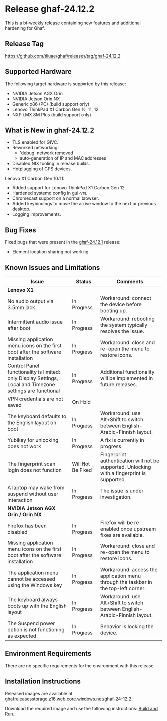 <!--
    Copyright 2022-2025 TII (SSRC) and the Ghaf contributors
    SPDX-License-Identifier: CC-BY-SA-4.0
-->

# Release ghaf-24.12.2

This is a bi-weekly release containing new features and additional hardening for Ghaf.


## Release Tag

<https://github.com/tiiuae/ghaf/releases/tag/ghaf-24.12.2>


## Supported Hardware

The following target hardware is supported by this release:

* NVIDIA Jetson AGX Orin
* NVIDIA Jetson Orin NX
* Generic x86 (PC) (build support only)
* Lenovo ThinkPad X1 Carbon Gen 10, 11, 12
* NXP i.MX 8M Plus (build support only)


## What is New in ghaf-24.12.2

  * TLS enabled for GIVC.
  * Reworked networking:
    * 'debug' network removed
    * auto-generation of IP and MAC addresses
  * Disabled NIX tooling in release builds.
  * Hotplugging of GPS devices.

Lenovo X1 Carbon Gen 10/11:

  * Added support for Lenovo ThinkPad X1 Carbon Gen 12.
  * Hardened systemd config in gui-vm.
  * Chromecast support on a normal browser.
  * Added keybindings to move the active window to the next or previous desktop.
  * Logging improvements.


## Bug Fixes

Fixed bugs that were present in the [ghaf-24.12.1](../release_notes/ghaf-24.12.1.md) release:

* Element location sharing not working.


## Known Issues and Limitations

| Issue           | Status      | Comments                             |
|-----------------|-------------|--------------------------------------|
| **Lenovo X1**  |  |  |
| No audio output via 3.5mm jack  | In Progress | Workaround: connect the device before booting up. |
| Intermittent audio issue after boot  | In Progress | Workaround: rebooting the system typically resolves the issue. |
| Missing application menu icons on the first boot after the software installation  | In Progress | Workaround: close and re-open the menu to restore icons. |
| Control Panel functionality is limited: only Display Settings, Local and Timezone settings are functional | In Progress | Additional functionality will be implemented in future releases. |
| VPN credentials are not saved  | On Hold |  |
| The keyboard defaults to the English layout on boot | In Progress | Workaround: use Alt+Shift to switch between English-Arabic-Finnish layout. |
| Yubikey for unlocking does not work | In Progress | A fix is currently in progress. |
| The fingerprint scan login does not function | Will Not Be Fixed | Fingerprint authentication will not be supported. Unlocking with a fingerprint is supported. |
| A laptop may wake from suspend without user interaction | In Progress | The issue is under investigation. |
| **NVIDIA Jetson AGX Orin / Orin NX**  |  |  |
| Firefox has been disabled | In Progress | Firefox will be re-enabled once upstream fixes are available. |
| Missing application menu icons on the first boot after the software installation | In Progress | Workaround: close and re-open the menu to restore icons. |
| The application menu cannot be accessed using the Windows key | In Progress | Workaround: access the application menu through the taskbar in the top-left corner. |
| The keyboard always boots up with the English layout | In Progress | Workaround: use Alt+Shift to switch between English-Arabic-Finnish layout. |
| The Suspend power option is not functioning as expected | In Progress | Behavior is locking the device. |


## Environment Requirements

There are no specific requirements for the environment with this release.


## Installation Instructions

Released images are available at [ghafreleasesstorage.z16.web.core.windows.net/ghaf-24-12.2](https://ghafreleasesstorage.z16.web.core.windows.net/ghaf-24-12-2).

Download the required image and use the following instructions: [Build and Run](../ref_impl/build_and_run.md).